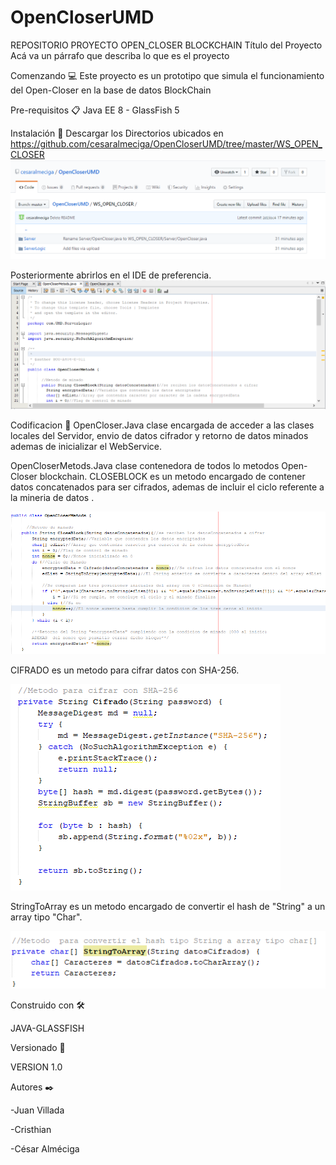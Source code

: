 # OpenCloserUMD
REPOSITORIO PROYECTO OPEN_CLOSER BLOCKCHAIN 
Título del Proyecto
Acá va un párrafo que describa lo que es el proyecto

Comenzando 💻
Este proyecto es un prototipo que simula el funcionamiento del Open-Closer en la base de datos BlockChain

Pre-requisitos 📋
Java EE 8 - GlassFish 5

Instalación 🔧
Descargar los Directorios ubicados en https://github.com/cesaralmeciga/OpenCloserUMD/tree/master/WS_OPEN_CLOSER
![IMAGEN REPOSITORIO](https://github.com/cesaralmeciga/OpenCloserUMD/blob/master/Captura1.PNG)

Posteriormente abrirlos en el IDE de preferencia.
![IMAGEN IDE](https://github.com/cesaralmeciga/OpenCloserUMD/blob/master/Captura2.PNG)

Codificacion 📖
OpenCloser.Java
clase encargada de acceder a las clases locales del Servidor, envio de datos cifrador y retorno de datos minados ademas de inicializar el WebService.

OpenCloserMetods.Java
clase contenedora de todos lo metodos Open-Closer blockchain.
CLOSEBLOCK es un metodo encargado de contener datos concatenados para ser cifrados, ademas de incluir el ciclo referente a la mineria de datos .


![IMAGEN METODO](https://github.com/cesaralmeciga/OpenCloserUMD/blob/master/Captura3.PNG)


CIFRADO es un metodo para cifrar datos con SHA-256.


![IMAGEN METODO](https://github.com/cesaralmeciga/OpenCloserUMD/blob/master/Captura4.PNG)


StringToArray es un metodo encargado de convertir el hash de "String" a un array tipo "Char".


![IMAGEN METODO](https://github.com/cesaralmeciga/OpenCloserUMD/blob/master/Captura5.PNG)



Construido con 🛠️

JAVA-GLASSFISH

Versionado 📌

VERSION 1.0

Autores ✒️

-Juan Villada

-Cristhian

-César Alméciga


